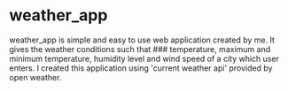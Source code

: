 # weather_app

weather_app is simple and easy to use web application created by me. It gives the weather conditions such that ### temperature, maximum and minimum temperature, humidity level and wind speed of a city which user enters.
I created this application using 'current weather api' provided by open weather.
